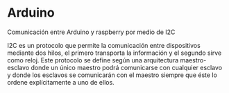 # Arduino

Comunicación entre Arduino y raspberry por medio de I2C

I2C es un protocolo que permite la comunicación entre dispositivos mediante dos hilos, el primero transporta la información y el segundo sirve como reloj. Este protocolo se define según una arquitectura maestro-esclavo donde un único maestro podrá comunicarse con cualquier esclavo y donde los esclavos se comunicarán con el maestro siempre que éste lo ordene explícitamente a uno de ellos.
